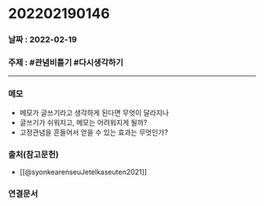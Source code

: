 # 202202190146
### 날짜 : 2022-02-19 

### 주제 : #관념비틀기 #다시생각하기

---
### 메모
- 메모가 글쓰기라고 생각하게 된다면 무엇이 달라지나
- 글쓰기가 쉬워지고, 메모는 어려워지게 될까?
- 고정관념을 흔들어서 얻을 수 있는 효과는 무엇인가?

### 출처(참고문헌)
- [[@syonkearenseuJetelkaseuten2021]]

### 연결문서